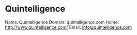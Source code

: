 
# Quintelligence

Name: Quintelligence
Domain: quintelligence.com
Home: http://www.quintelligence.com/
Email: info@quintelligence.com
